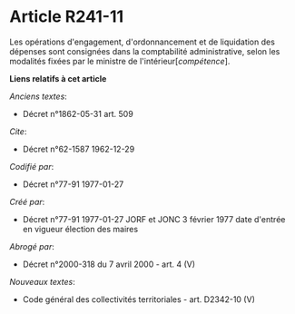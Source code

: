 # Article R241-11

Les opérations d'engagement, d'ordonnancement et de liquidation des dépenses sont consignées dans la comptabilité
administrative, selon les modalités fixées par le ministre de l'intérieur[*compétence*].

**Liens relatifs à cet article**

_Anciens textes_:

  - Décret n°1862-05-31 art. 509

_Cite_:

  - Décret n°62-1587 1962-12-29

_Codifié par_:

  - Décret n°77-91 1977-01-27

_Créé par_:

  - Décret n°77-91 1977-01-27 JORF et JONC 3 février 1977 date d'entrée en vigueur élection des maires

_Abrogé par_:

  - Décret n°2000-318 du 7 avril 2000 - art. 4 (V)

_Nouveaux textes_:

  - Code général des collectivités territoriales - art. D2342-10 (V)

